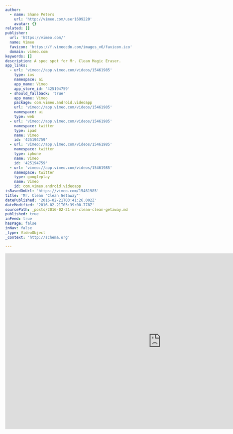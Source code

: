 ```yaml
---
author:
  - name: Shane Peters
    url: 'http://vimeo.com/user1699220'
    avatar: {}
related: []
publisher:
  url: 'https://vimeo.com/'
  name: Vimeo
  favicon: 'https://f.vimeocdn.com/images_v6/favicon.ico'
  domain: vimeo.com
keywords: []
description: A spec spot for Mr. Clean Magic Eraser.
app_links:
  - url: 'vimeo://app.vimeo.com/videos/15461985'
    type: ios
    namespace: ai
    app_name: Vimeo
    app_store_id: '425194759'
  - should_fallback: 'true'
    app_name: Vimeo
    package: com.vimeo.android.videoapp
    url: 'vimeo://app.vimeo.com/videos/15461985'
    namespace: ai
    type: web
  - url: 'vimeo://app.vimeo.com/videos/15461985'
    namespace: twitter
    type: ipad
    name: Vimeo
    id: '425194759'
  - url: 'vimeo://app.vimeo.com/videos/15461985'
    namespace: twitter
    type: iphone
    name: Vimeo
    id: '425194759'
  - url: 'vimeo://app.vimeo.com/videos/15461985'
    namespace: twitter
    type: googleplay
    name: Vimeo
    id: com.vimeo.android.videoapp
isBasedOnUrl: 'https://vimeo.com/15461985'
title: 'Mr. Clean "Clean Getaway"'
datePublished: '2016-02-21T03:41:26.002Z'
dateModified: '2016-02-21T03:39:00.778Z'
sourcePath: _posts/2016-02-21-mr-clean-clean-getaway.md
published: true
inFeed: true
hasPage: false
inNav: false
_type: VideoObject
_context: 'http://schema.org'

---
```

<iframe src="https://cdn.embedly.com/widgets/media.html?src=https%3A%2F%2Fplayer.vimeo.com%2Fvideo%2F15461985&amp;url=https%3A%2F%2Fvimeo.com%2F15461985&amp;image=http%3A%2F%2Fi.vimeocdn.com%2Fvideo%2F93175249_1280.jpg&amp;key=b7d04c9b404c499eba89ee7072e1c4f7&amp;type=text%2Fhtml&amp;schema=vimeo" width="1000" height="563" scrolling="no" frameborder="0" allowfullscreen="allowfullscreen" style=""></iframe>